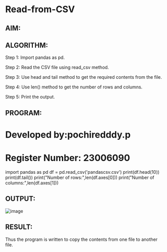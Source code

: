 # Read-from-CSV

## AIM:

## ALGORITHM:
Step 1: Import pandas as pd.

Step 2: Read the CSV file using read_csv method.

Step 3: Use head and tail method to get the required contents from the file.

Step 4: Use len() method to get the number of rows and columns.

Step 5: Print the output.

## PROGRAM:
# Developed by:pochiredddy.p
# Register Number: 23006090
import pandas as pd
df = pd.read_csv('pandascsv.csv')
print(df.head(10))
print(df.tail())
print("Number of rows:",len(df.axes[0]))
print("Number of columns:",len(df.axes[1]))
## OUTPUT:
![image](https://github.com/pochireddyp/Read-from-CSV/assets/150232043/a6508c7b-fc6b-4e8c-9602-b2ec6c8b6bbb)

## RESULT:
Thus the program is written to copy the contents from one file to another file.
